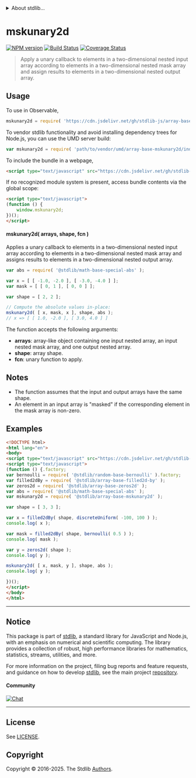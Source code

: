 <!--

@license Apache-2.0

Copyright (c) 2023 The Stdlib Authors.

Licensed under the Apache License, Version 2.0 (the "License");
you may not use this file except in compliance with the License.
You may obtain a copy of the License at

   http://www.apache.org/licenses/LICENSE-2.0

Unless required by applicable law or agreed to in writing, software
distributed under the License is distributed on an "AS IS" BASIS,
WITHOUT WARRANTIES OR CONDITIONS OF ANY KIND, either express or implied.
See the License for the specific language governing permissions and
limitations under the License.

-->


<details>
  <summary>
    About stdlib...
  </summary>
  <p>We believe in a future in which the web is a preferred environment for numerical computation. To help realize this future, we've built stdlib. stdlib is a standard library, with an emphasis on numerical and scientific computation, written in JavaScript (and C) for execution in browsers and in Node.js.</p>
  <p>The library is fully decomposable, being architected in such a way that you can swap out and mix and match APIs and functionality to cater to your exact preferences and use cases.</p>
  <p>When you use stdlib, you can be absolutely certain that you are using the most thorough, rigorous, well-written, studied, documented, tested, measured, and high-quality code out there.</p>
  <p>To join us in bringing numerical computing to the web, get started by checking us out on <a href="https://github.com/stdlib-js/stdlib">GitHub</a>, and please consider <a href="https://opencollective.com/stdlib">financially supporting stdlib</a>. We greatly appreciate your continued support!</p>
</details>

# mskunary2d

[![NPM version][npm-image]][npm-url] [![Build Status][test-image]][test-url] [![Coverage Status][coverage-image]][coverage-url] <!-- [![dependencies][dependencies-image]][dependencies-url] -->

> Apply a unary callback to elements in a two-dimensional nested input array according to elements in a two-dimensional nested mask array and assign results to elements in a two-dimensional nested output array.

<section class="intro">

</section>

<!-- /.intro -->



<section class="usage">

## Usage

To use in Observable,

```javascript
mskunary2d = require( 'https://cdn.jsdelivr.net/gh/stdlib-js/array-base-mskunary2d@umd/browser.js' )
```

To vendor stdlib functionality and avoid installing dependency trees for Node.js, you can use the UMD server build:

```javascript
var mskunary2d = require( 'path/to/vendor/umd/array-base-mskunary2d/index.js' )
```

To include the bundle in a webpage,

```html
<script type="text/javascript" src="https://cdn.jsdelivr.net/gh/stdlib-js/array-base-mskunary2d@umd/browser.js"></script>
```

If no recognized module system is present, access bundle contents via the global scope:

```html
<script type="text/javascript">
(function () {
    window.mskunary2d;
})();
</script>
```

#### mskunary2d( arrays, shape, fcn )

Applies a unary callback to elements in a two-dimensional nested input array according to elements in a two-dimensional nested mask array and assigns results to elements in a two-dimensional nested output array.

```javascript
var abs = require( '@stdlib/math-base-special-abs' );

var x = [ [ -1.0, -2.0 ], [ -3.0, -4.0 ] ];
var mask = [ [ 0, 1 ], [ 0, 0 ] ];

var shape = [ 2, 2 ];

// Compute the absolute values in-place:
mskunary2d( [ x, mask, x ], shape, abs );
// x => [ [ 1.0, -2.0 ], [ 3.0, 4.0 ] ]
```

The function accepts the following arguments:

-   **arrays**: array-like object containing one input nested array, an input nested mask array, and one output nested array.
-   **shape**: array shape.
-   **fcn**: unary function to apply.

</section>

<!-- /.usage -->

<section class="notes">

## Notes

-   The function assumes that the input and output arrays have the same shape.
-   An element in an input array is "masked" if the corresponding element in the mask array is non-zero.

</section>

<!-- /.notes -->

<section class="examples">

## Examples

<!-- eslint no-undef: "error" -->

```html
<!DOCTYPE html>
<html lang="en">
<body>
<script type="text/javascript" src="https://cdn.jsdelivr.net/gh/stdlib-js/random-base-discrete-uniform@umd/browser.js"></script>
<script type="text/javascript">
(function () {.factory;
var bernoulli = require( '@stdlib/random-base-bernoulli' ).factory;
var filled2dBy = require( '@stdlib/array-base-filled2d-by' );
var zeros2d = require( '@stdlib/array-base-zeros2d' );
var abs = require( '@stdlib/math-base-special-abs' );
var mskunary2d = require( '@stdlib/array-base-mskunary2d' );

var shape = [ 3, 3 ];

var x = filled2dBy( shape, discreteUniform( -100, 100 ) );
console.log( x );

var mask = filled2dBy( shape, bernoulli( 0.5 ) );
console.log( mask );

var y = zeros2d( shape );
console.log( y );

mskunary2d( [ x, mask, y ], shape, abs );
console.log( y );

})();
</script>
</body>
</html>
```

</section>

<!-- /.examples -->

<!-- Section for related `stdlib` packages. Do not manually edit this section, as it is automatically populated. -->

<section class="related">

</section>

<!-- /.related -->

<!-- Section for all links. Make sure to keep an empty line after the `section` element and another before the `/section` close. -->


<section class="main-repo" >

* * *

## Notice

This package is part of [stdlib][stdlib], a standard library for JavaScript and Node.js, with an emphasis on numerical and scientific computing. The library provides a collection of robust, high performance libraries for mathematics, statistics, streams, utilities, and more.

For more information on the project, filing bug reports and feature requests, and guidance on how to develop [stdlib][stdlib], see the main project [repository][stdlib].

#### Community

[![Chat][chat-image]][chat-url]

---

## License

See [LICENSE][stdlib-license].


## Copyright

Copyright &copy; 2016-2025. The Stdlib [Authors][stdlib-authors].

</section>

<!-- /.stdlib -->

<!-- Section for all links. Make sure to keep an empty line after the `section` element and another before the `/section` close. -->

<section class="links">

[npm-image]: http://img.shields.io/npm/v/@stdlib/array-base-mskunary2d.svg
[npm-url]: https://npmjs.org/package/@stdlib/array-base-mskunary2d

[test-image]: https://github.com/stdlib-js/array-base-mskunary2d/actions/workflows/test.yml/badge.svg?branch=main
[test-url]: https://github.com/stdlib-js/array-base-mskunary2d/actions/workflows/test.yml?query=branch:main

[coverage-image]: https://img.shields.io/codecov/c/github/stdlib-js/array-base-mskunary2d/main.svg
[coverage-url]: https://codecov.io/github/stdlib-js/array-base-mskunary2d?branch=main

<!--

[dependencies-image]: https://img.shields.io/david/stdlib-js/array-base-mskunary2d.svg
[dependencies-url]: https://david-dm.org/stdlib-js/array-base-mskunary2d/main

-->

[chat-image]: https://img.shields.io/gitter/room/stdlib-js/stdlib.svg
[chat-url]: https://app.gitter.im/#/room/#stdlib-js_stdlib:gitter.im

[stdlib]: https://github.com/stdlib-js/stdlib

[stdlib-authors]: https://github.com/stdlib-js/stdlib/graphs/contributors

[umd]: https://github.com/umdjs/umd
[es-module]: https://developer.mozilla.org/en-US/docs/Web/JavaScript/Guide/Modules

[deno-url]: https://github.com/stdlib-js/array-base-mskunary2d/tree/deno
[deno-readme]: https://github.com/stdlib-js/array-base-mskunary2d/blob/deno/README.md
[umd-url]: https://github.com/stdlib-js/array-base-mskunary2d/tree/umd
[umd-readme]: https://github.com/stdlib-js/array-base-mskunary2d/blob/umd/README.md
[esm-url]: https://github.com/stdlib-js/array-base-mskunary2d/tree/esm
[esm-readme]: https://github.com/stdlib-js/array-base-mskunary2d/blob/esm/README.md
[branches-url]: https://github.com/stdlib-js/array-base-mskunary2d/blob/main/branches.md

[stdlib-license]: https://raw.githubusercontent.com/stdlib-js/array-base-mskunary2d/main/LICENSE

</section>

<!-- /.links -->
